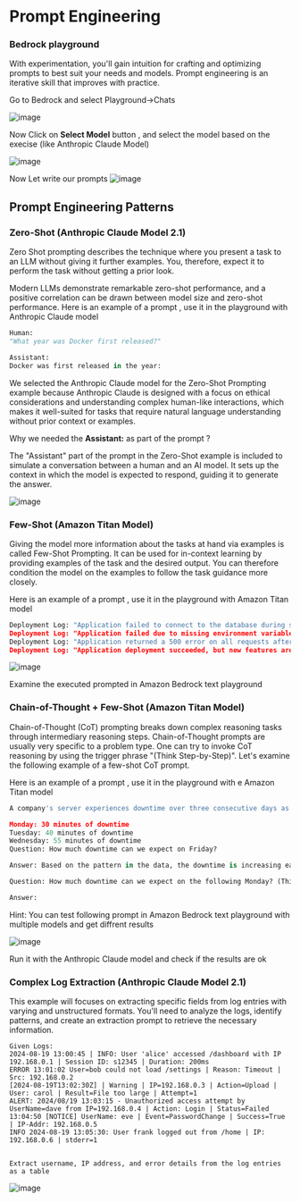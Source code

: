 # Prompt Engineering

### Bedrock playground

With experimentation, you'll gain intuition for crafting and optimizing prompts to best suit your needs and models. Prompt engineering is an iterative skill that improves with practice.


Go to Bedrock and select Playground->Chats

   ![image](prompt_intro/images/playgrounds.png)


Now Click on **Select Model** button , and select the model based on the execise 
(like Anthropic Claude Model)

   ![image](prompt_intro/images/playground_select_model.png)


Now Let write our prompts 
   ![image](prompt_intro/images/write_prompt.png)



## Prompt Engineering Patterns

### Zero-Shot (Anthropic Claude Model 2.1)

Zero Shot prompting describes the technique where you present a task to an LLM without giving it further examples. You, therefore, expect it to perform the task without getting a prior look.

Modern LLMs demonstrate remarkable zero-shot performance, and a positive correlation can be drawn between model size and zero-shot performance.
Here is an example of a prompt , use it in the playground with Anthropic Claude model

```python
Human:
"What year was Docker first released?"

Assistant:
Docker was first released in the year:

```

We selected the Anthropic Claude model for the Zero-Shot Prompting example because Anthropic Claude is designed with a focus on ethical considerations and understanding complex human-like interactions, which makes it well-suited for tasks that require natural language understanding without prior context or examples.

Why we needed the **Assistant:** as part of the prompt ? 

The "Assistant" part of the prompt in the Zero-Shot example is included to simulate a conversation between a human and an AI model. It sets up the context in which the model is expected to respond, guiding it to generate the answer.


![image](prompt_intro/images/prompt1.png)


### Few-Shot (Amazon Titan Model)

Giving the model more information about the tasks at hand via examples is called Few-Shot Prompting. It can be used for in-context learning by providing examples of the task and the desired output. You can therefore condition the model on the examples to follow the task guidance more closely.

Here is an example of a prompt , use it in the playground with Amazon Titan model

```python
Deployment Log: "Application failed to connect to the database during startup.”: Issue: Database Connection Error
Deployment Log: "Application failed due to missing environment variables.”: Issue: Configuration Error
Deployment Log: "Application returned a 500 error on all requests after deployment.”: Issue: Server-Side Application Error
Deployment Log: "Application deployment succeeded, but new features are not visible to users.”: Issue:
```

![image](prompt_intro/images/prompt2.png)


Examine the executed prompted in Amazon Bedrock text playground


### Chain-of-Thought + Few-Shot (Amazon Titan Model)

Chain-of-Thought (CoT) prompting breaks down complex reasoning tasks through intermediary reasoning steps. Chain-of-Thought prompts are usually very specific to a problem type. One can try to invoke CoT reasoning by using the trigger phrase "(Think Step-by-Step)". Let's examine the following example of a few-shot CoT prompt.

Here is an example of a prompt , use it in the playground with e Amazon Titan model

```python
A company's server experiences downtime over three consecutive days as follows:

Monday: 30 minutes of downtime
Tuesday: 40 minutes of downtime
Wednesday: 55 minutes of downtime
Question: How much downtime can we expect on Friday?

Answer: Based on the pattern in the data, the downtime is increasing each day by 10 minutes on Tuesday and by 15 minutes on Wednesday. If this trend continues, we might expect an increase of 20 minutes on Thursday, resulting in 75 minutes of downtime. Extending this trend, Friday’s downtime could increase by 25 minutes, leading to an estimated downtime of 100 minutes.

Question: How much downtime can we expect on the following Monday? (Think Step-by-Step)

Answer:
```

Hint: You can test following prompt in Amazon Bedrock text playground with multiple models and get diffrent results


![image](prompt_intro/images/prompt3_results.png)


Run it with the Anthropic Claude model and check if the results are ok



### Complex Log Extraction (Anthropic Claude Model 2.1)

This example will focuses on extracting specific fields from log entries with varying and unstructured formats. You'll need to analyze the logs, identify patterns, and create an extraction prompt to retrieve the necessary information.

```plaintext
Given Logs:
2024-08-19 13:00:45 | INFO: User 'alice' accessed /dashboard with IP 192.168.0.1 | Session ID: s12345 | Duration: 200ms
ERROR 13:01:02 User=bob could not load /settings | Reason: Timeout | Src: 192.168.0.2
[2024-08-19T13:02:30Z] | Warning | IP=192.168.0.3 | Action=Upload | User: carol | Result=File too large | Attempt=1
ALERT: 2024/08/19 13:03:15 - Unauthorized access attempt by UserName=dave from IP=192.168.0.4 | Action: Login | Status=Failed
13:04:50 [NOTICE] UserName: eve | Event=PasswordChange | Success=True | IP-Addr: 192.168.0.5
INFO 2024-08-19 13:05:30: User frank logged out from /home | IP: 192.168.0.6 | stderr=1


Extract username, IP address, and error details from the log entries as a table

```

![image](prompt_intro/images/log_extraction.png)



